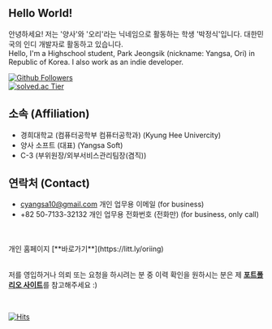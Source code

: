 ## Hello World! 
안녕하세요! 저는 '양사'와 '오리'라는 닉네임으로 활동하는 학생 '박정식'입니다. 대한민국의 인디 개발자로 활동하고 있습니다.<br>
Hello, I'm a Highschool student, Park Jeongsik (nickname: Yangsa, Ori) in Republic of Korea. I also work as an indie developer.


[![Github Followers](https://img.shields.io/github/followers/sat0317?color=009300&label=Github%20Followers&style=for-the-badge)](https://github.com/sat0317?tab=followers)<br>
[![solved.ac Tier](http://mazassumnida.wtf/api/v2/generate_badge?boj=sat0317)](https://solved.ac/sat0317)
<br>

## 소속 (Affiliation)
* 경희대학교 (컴퓨터공학부 컴퓨터공학과) (Kyung Hee Univercity)
* 양사 소프트 (대표) (Yangsa Soft)
* C-3 (부위원장/외부서비스관리팀장(겸직))

## 연락처 (Contact)
* cyangsa10@gmail.com 개인 업무용 이메일 (for business)
* +82 50-7133-32132 개인 업무용 전화번호 (전화만) (for business, only call)
<br>
<br>
개인 홈페이지 [**바로가기**](https://litt.ly/oriing)
<br>
<br>

저를 영입하거나 의뢰 또는 요청을 하시려는 분 중 이력 확인을 원하시는 분은 제 [**포트폴리오 사이트**](https://sat0317.notion.site/sat0317/4bacba30e91d42a5932ae999c645524e)를 참고해주세요 :)

<br>

[![Hits](https://hits.seeyoufarm.com/api/count/incr/badge.svg?url=https%3A%2F%2Fgithub.com%2Fsat0317)](https://github.com/sat0317)
